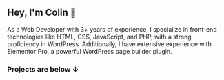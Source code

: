 ## Hey, I'm Colin 👋

As a Web Developer with 3+ years of experience, I specialize in front-end technologies like HTML, CSS, JavaScript, and PHP, with a strong proficiency in WordPress. Additionally, I have extensive experience with Elementor Pro, a powerful WordPress page builder plugin.

<!--
<code><img height="25" src="https://raw.githubusercontent.com/github/explore/80688e429a7d4ef2fca1e82350fe8e3517d3494d/topics/sass/sass.png" alt="sass"></code>
-->

### Projects are below ↓ 
